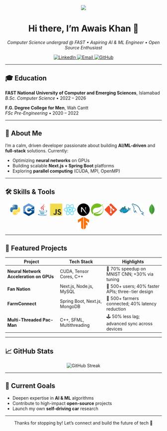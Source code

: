<div align="center">
  <img src="https://media.giphy.com/media/M9gbBd9nbDrOTu1Mqx/giphy.gif" width="100"/>
  <h1>Hi there, I’m Awais Khan 👋</h1>
  <p><em>Computer Science undergrad @ FAST • Aspiring AI & ML Engineer • Open Source Enthusiast</em></p>
  <div>
    <a href="https://www.linkedin.com/in/awais-khan-bbb205264/">
      <img src="https://img.shields.io/badge/LinkedIn-blue?style=for-the-badge&logo=LinkedIn&logoColor=white" alt="LinkedIn"/>
    </a>
    <a href="mailto:ssc.awaiskhan.2490@gmail.com">
      <img src="https://img.shields.io/badge/Email-Me-D14836?style=for-the-badge&logo=Gmail&logoColor=white" alt="Email"/>
    </a>
    <a href="https://github.com/your-username">
      <img src="https://img.shields.io/badge/GitHub-black?style=for-the-badge&logo=github" alt="GitHub"/>
    </a>
  </div>
</div>

---

## 🎓 Education
**FAST National University of Computer and Emerging Sciences**, Islamabad  
_B.Sc. Computer Science_ • 2022 – 2026  

**F.G. Degree College for Men**, Wah Cantt  
_FSc Pre-Engineering_ • 2020 – 2022  

---

## 🚀 About Me
I’m a calm, driven developer passionate about building **AI/ML-driven** and **full-stack** solutions. Currently:
- Optimizing **neural networks** on GPUs  
- Building scalable **Next.js + Spring Boot** platforms  
- Exploring **parallel computing** (CUDA, MPI, OpenMP)

---

## 🛠 Skills & Tools

<div align="center">
  <img src="https://raw.githubusercontent.com/devicons/devicon/master/icons/python/python-original.svg" title="Python" alt="Python" width="40"/>
  <img src="https://raw.githubusercontent.com/devicons/devicon/master/icons/cplusplus/cplusplus-original.svg" title="C++" alt="C++" width="40"/>
  <img src="https://raw.githubusercontent.com/devicons/devicon/master/icons/java/java-original.svg" title="Java" alt="Java" width="40"/>
  <img src="https://raw.githubusercontent.com/devicons/devicon/master/icons/javascript/javascript-original.svg" title="JavaScript" alt="JS" width="40"/>
  <img src="https://raw.githubusercontent.com/devicons/devicon/master/icons/react/react-original.svg" title="React" alt="React" width="40"/>
  <img src="https://raw.githubusercontent.com/devicons/devicon/master/icons/nextjs/nextjs-original.svg" title="Next.js" alt="Next.js" width="40"/>
  <img src="https://raw.githubusercontent.com/devicons/devicon/master/icons/spring/spring-original.svg" title="Spring Boot" alt="Spring Boot" width="40"/>
  <img src="https://raw.githubusercontent.com/devicons/devicon/master/icons/git/git-original.svg" title="Git" alt="Git" width="40"/>
  <img src="https://raw.githubusercontent.com/devicons/devicon/master/icons/docker/docker-original.svg" title="Docker" alt="Docker" width="40"/>
  <img src="https://raw.githubusercontent.com/devicons/devicon/master/icons/mysql/mysql-original.svg" title="MySQL" alt="MySQL" width="40"/>
  <img src="https://raw.githubusercontent.com/devicons/devicon/master/icons/mongodb/mongodb-original.svg" title="MongoDB" alt="MongoDB" width="40"/>
  <img src="https://raw.githubusercontent.com/devicons/devicon/master/icons/tensorflow/tensorflow-original.svg" title="TensorFlow" alt="TensorFlow" width="40"/>
</div>

---

## 📁 Featured Projects

| Project                                    | Tech Stack                         | Highlights                                       |
|--------------------------------------------|------------------------------------|--------------------------------------------------|
| **Neural Network Acceleration on GPUs**    | CUDA, Tensor Cores, C++            | 🔧 70% speedup on MNIST CNN; +30% via tuning     |
| **Fan Nation**                             | Next.js, Node.js, MySQL            | 🚀 500+ users; 40% faster APIs; three-tier design|
| **FarmConnect**                            | Spring Boot, Next.js, MongoDB      | 🌱 500+ farmers connected; 40% latency reduction |
| **Multi-Threaded Pac-Man**                 | C++, SFML, Multithreading          | 🕹️ 50% less lag; advanced sync across devices    |

---

## 📈 GitHub Stats
<p align="center">
  <img src="http://github-readme-streak-stats.herokuapp.com?user=your-username&theme=dark&background=000000" alt="GitHub Streak"/>
</p>

---

## 🎯 Current Goals
- Deepen expertise in **AI & ML** algorithms  
- Contribute to high-impact **open-source** projects  
- Launch my own **self-driving car** research  

---

<p align="center">Thanks for stopping by! Let’s connect and build the future of tech 🤝</p>
